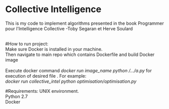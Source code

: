 # Collective Intelligence

This is my code to implement algorithms presented in the book Programmer pour l'Intelligence Collective -Toby Segaran et Herve Soulard
<br /> 
<br />

#How to run project:
<br />
Make sure Docker is installed in your machine. <br> 
Then navigate to main repo which contains Dockerfile  and build Docker image<br>
<br> Execute docker command <i>docker run image_name python /.../a.py</i> for execution of desired file . For example:<br>
<i> docker run collective_intel python optimisation/optimisation.py </i>




#Requirements:
UNIX environment. <br />
Python 2.7 <br>
Docker

<br />


